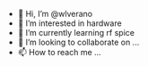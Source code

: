 - 👋 Hi, I’m @wlverano
- 👀 I’m interested in hardware
- 🌱 I’m currently learning rf spice 
- 💞️ I’m looking to collaborate on ...
- 📫 How to reach me ...

<!---
wlverano/wlverano is a ✨ special ✨ repository because its `README.md` (this file) appears on your GitHub profile.
You can click the Preview link to take a look at your changes.
--->
